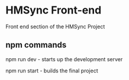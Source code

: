 <h1>HMSync Front-end</h1>
<p>Front end section of the HMSync Project</p>

<h2>npm commands</h2>
<p>npm run dev - starts up the development server</p>
<p>npm run start - builds the final project</p>